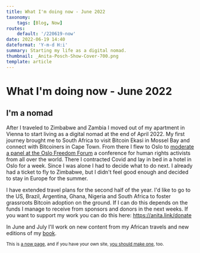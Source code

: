 ```yaml
---
title: What I'm doing now - June 2022
taxonomy:
    tags: [Blog, Now]
routes:
    default: '/220619-now'
date: 2022-06-19 14:40
dateformat: 'Y-m-d H:i'
summary: Starting my life as a digital nomad.
thumbnail: _Anita-Posch-Show-Cover-700.png
template: article
---
```


# What I'm doing now - June 2022

## I'm a nomad

After I traveled to Zimbabwe and Zambia I moved out of my apartment in Vienna to start living as a digital nomad at the end of April 2022. My first journey brought me to South Africa to visit Bitcoin Ekasi in Mossel Bay and connect with Bitcoiners in Cape Town. From there I flew to Oslo to [moderate a panel at the Oslo Freedom Forum](https://youtu.be/MTVPeXQwWCU?t=1669) a conference for human rights activists from all over the world. There I contracted Covid and lay in bed in a hotel in Oslo for a week. Since I was alone I had to decide what to do next. I already had a ticket to fly to Zimbabwe, but I didn't feel good enough and decided to stay in Europe for the summer. 

I have extended travel plans for the second half of the year. I'd like to go to the US, Brazil, Argentina, Ghana, Nigeria and South Africa to foster grassroots Bitcoin adoption on the ground. If I can do this depends on the funds I manage to receive from sponsors and donors in the next weeks. If you want to support my work you can do this here: https://anita.link/donate

In June and July I'll work on new content from my African travels and new editions of my [book](https://learnbitcoin.link).

<small>This is [a now page](https://nownownow.com/about), and if you have your own site, [you should make one](https://nownownow.com/about), too.</small>
